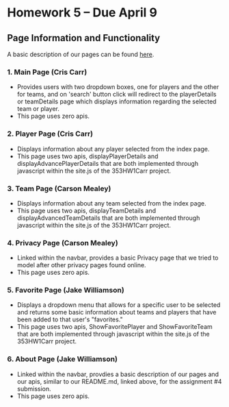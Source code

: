 # Homework 5 – Due April 9 

## Page Information and Functionality
A basic description of our pages can be found [here](/NFLWeatherAppAPI/README.md). 

### 1. Main Page (Cris Carr)
- Provides users with two dropdown boxes, one for players and the other for teams, and on 'search' button click will redirect to the playerDetails or teamDetails page which displays information regarding the selected team or player.
- This page uses zero apis. 
### 2. Player Page (Cris Carr)
- Displays information about any player selected from the index page.
- This page uses two apis, displayPlayerDetails and displayAdvancePlayerDetails that are both implemented through javascript within the site.js of the 353HW1Carr project.
### 3. Team Page (Carson Mealey)
- Displays information about any team selected from the index page.
- This page uses two apis, displayTeamDetails and displayAdvancedTeamDetails that are both implemented through javascript within the site.js of the 353HW1Carr project.
### 4. Privacy Page (Carson Mealey)
- Linked within the navbar, provides a basic Privacy page that we tried to model after other privacy pages found online. 
- This page uses zero apis.
### 5. Favorite Page (Jake Williamson)
- Displays a dropdown menu that allows for a specific user to be selected and returns some basic information about teams and players that have been added to that user's "favorites."
- This page uses two apis, ShowFavoritePlayer and ShowFavoriteTeam that are both implemented through javascript within the site.js of the 353HW1Carr project.
### 6. About Page (Jake Williamson)
- Linked within the navbar, provdies a basic description of our pages and our apis, similar to our README.md, linked above, for the assignment #4 submission.
- This page uses zero apis. 
